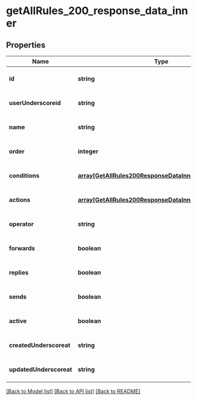# getAllRules_200_response_data_inner

## Properties
Name | Type | Description | Notes
------------ | ------------- | ------------- | -------------
**id** | **string** |  | [optional] [default to null]
**userUnderscoreid** | **string** |  | [optional] [default to null]
**name** | **string** |  | [optional] [default to null]
**order** | **integer** |  | [optional] [default to null]
**conditions** | [**array[GetAllRules200ResponseDataInnerConditionsInner]**](GetAllRules200ResponseDataInnerConditionsInner.md) |  | [optional] [default to null]
**actions** | [**array[GetAllRules200ResponseDataInnerActionsInner]**](GetAllRules200ResponseDataInnerActionsInner.md) |  | [optional] [default to null]
**operator** | **string** |  | [optional] [default to null]
**forwards** | **boolean** |  | [optional] [default to null]
**replies** | **boolean** |  | [optional] [default to null]
**sends** | **boolean** |  | [optional] [default to null]
**active** | **boolean** |  | [optional] [default to null]
**createdUnderscoreat** | **string** |  | [optional] [default to null]
**updatedUnderscoreat** | **string** |  | [optional] [default to null]

[[Back to Model list]](../README.md#documentation-for-models) [[Back to API list]](../README.md#documentation-for-api-endpoints) [[Back to README]](../README.md)


